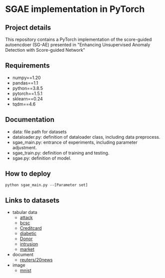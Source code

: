 # SGAE implementation in PyTorch

## Project details
This repository contains a PyTorch implementation of the score-guided autoencdoer (SG-AE) presented in "Enhancing Unsupervised Anomaly Detection with Score-guided Network"

## Requirements
- numpy==1.20
- pandas==1.1
- python==3.8.5
- pytorch==1.5.1
- sklearn==0.24
- tqdm==4.6

## Documentation
- data: file path for datasets
- dataloader.py: definition of dataloader class, including data preprocess. 
- sgae_main.py: entrance of experiments, including parameter adjustment.
- sgae_train.py: definition of training and testing. 
- sgae.py: definition of model.

## How to deploy
```
python sgae_main.py --[Parameter set] 
```

## Links to datasets
-  tabular data
    - [attack](https://www.unsw.adfa.edu.au/unsw-canberra-cyber/cybersecurity/ADFA-NB15-Datasets/)
    - [bcsc](https://www.bcsc-research.org/data/rfdataset)
    - [Creditcard](https://www.kaggle.com/mlg-ulb/creditcardfraud) 
    - [diabetic](https://archive.ics.uci.edu/ml/datasets/Diabetes+130-US+hospitals+for+years+1999-2008)
    - [Donor](https://www.kaggle.com/c/kdd-cup-2014-predicting-excitement-at-donors-choose)
    - [intrusion](https://archive.ics.uci.edu/ml/datasets/KDD+Cup+1999+Data)
    - [market](https://archive.ics.uci.edu/ml/datasets/bank+marketing)
- document
    - [reuters/20news](https://github.com/dmzou/RSRAE)
- image
    - [mnist](https://github.com/zc8340311/RobustAutoencoder)


